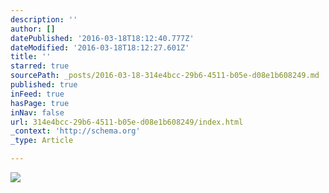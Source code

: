 ```yaml
---
description: ''
author: []
datePublished: '2016-03-18T18:12:40.777Z'
dateModified: '2016-03-18T18:12:27.601Z'
title: ''
starred: true
sourcePath: _posts/2016-03-18-314e4bcc-29b6-4511-b05e-d08e1b608249.md
published: true
inFeed: true
hasPage: true
inNav: false
url: 314e4bcc-29b6-4511-b05e-d08e1b608249/index.html
_context: 'http://schema.org'
_type: Article

---
```

![](https://the-grid-user-content.s3-us-west-2.amazonaws.com/7a9d4cc2-b47e-46a3-a747-7d384a8eea33.png)